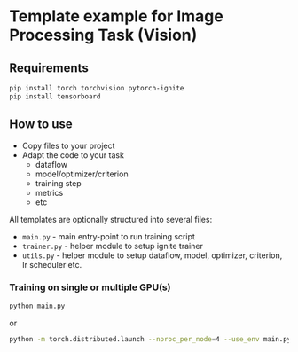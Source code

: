 # Template example for Image Processing Task (Vision)

## Requirements

```bash
pip install torch torchvision pytorch-ignite
pip install tensorboard
```

## How to use

- Copy files to your project
- Adapt the code to your task
  - dataflow
  - model/optimizer/criterion 
  - training step
  - metrics
  - etc

All templates are optionally structured into several files:

- `main.py` - main entry-point to run training script
- `trainer.py` - helper module to setup ignite trainer
- `utils.py` - helper module to setup dataflow, model, optimizer, criterion, lr scheduler etc. 


### Training on single or multiple GPU(s) 

```bash
python main.py
```
or
```bash
python -m torch.distributed.launch --nproc_per_node=4 --use_env main.py
```
